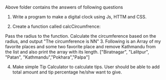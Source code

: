Above folder contains the answers of following questions
1. Write a program to make a digital clock using Js, HTTM and CSS.

2. Create a function called calcCircumfrence:

Pass the radius to the function.
Calculate the circumference based on the radius, and output "The circumference is NN"
3. Following is an Array of my favorite places and some two favorite place and remove Kathmandu from the list and also print the array with its length.
                 ["Biratnagar", "Lalitpur", "Patan", "Kathmandu","Pokhara","Palpa"]
                 
4. Make simple Tip Calculator to calculate tips. User should be able to add total amount and tip percentage he/shw want to give.

